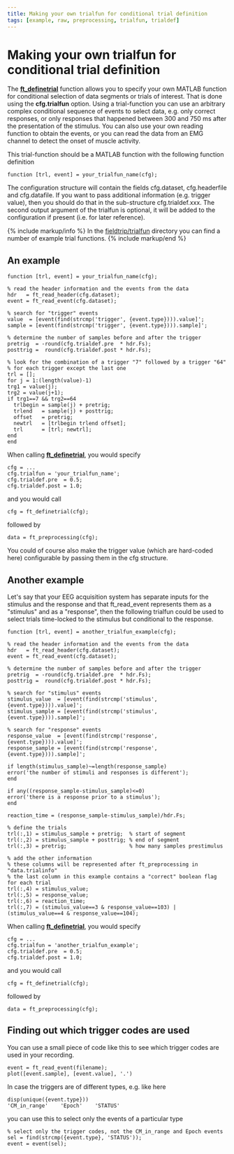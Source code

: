 ```yaml
---
title: Making your own trialfun for conditional trial definition
tags: [example, raw, preprocessing, trialfun, trialdef]
---
```


# Making your own trialfun for conditional trial definition

The **[ft_definetrial](https://github.com/fieldtrip/fieldtrip/blob/release/ft_definetrial.m)** function allows you to specify your own MATLAB function for conditional selection of data segments or trials of interest. That is done using the **cfg.trialfun** option. Using a trial-function you can use an arbitrary complex conditional sequence of events to select data, e.g. only correct responses, or only responses that happened between 300 and 750 ms after the presentation of the stimulus. You can also use your own reading function to obtain the events, or you can read the data from an EMG channel to detect the onset of muscle activity.

This trial-function should be a MATLAB function with the following function definition

    function [trl, event] = your_trialfun_name(cfg);

The configuration structure will contain the fields cfg.dataset, cfg.headerfile and cfg.datafile. If you want to pass additional information (e.g. trigger value), then you should do that in the sub-structure cfg.trialdef.xxx. The second output argument of the trialfun is optional, it will be added to the configuration if present (i.e. for later reference).

{% include markup/info %}
In the [fieldtrip/trialfun](https://github.com/fieldtrip/fieldtrip/tree/master/trialfun) directory you can find a number of example trial functions.
{% include markup/end %}

## An example

    function [trl, event] = your_trialfun_name(cfg);

    % read the header information and the events from the data
    hdr   = ft_read_header(cfg.dataset);
    event = ft_read_event(cfg.dataset);

    % search for "trigger" events
    value  = [event(find(strcmp('trigger', {event.type}))).value]';
    sample = [event(find(strcmp('trigger', {event.type}))).sample]';

    % determine the number of samples before and after the trigger
    pretrig  = -round(cfg.trialdef.pre  * hdr.Fs);
    posttrig =  round(cfg.trialdef.post * hdr.Fs);

    % look for the combination of a trigger "7" followed by a trigger "64"
    % for each trigger except the last one
    trl = [];
    for j = 1:(length(value)-1)
    trg1 = value(j);
    trg2 = value(j+1);
    if trg1==7 && trg2==64
      trlbegin = sample(j) + pretrig;
      trlend   = sample(j) + posttrig;
      offset   = pretrig;
      newtrl   = [trlbegin trlend offset];
      trl      = [trl; newtrl];
    end
    end

When calling **[ft_definetrial](https://github.com/fieldtrip/fieldtrip/blob/release/ft_definetrial.m)**, you would specify

    cfg = ...
    cfg.trialfun = 'your_trialfun_name';
    cfg.trialdef.pre  = 0.5;
    cfg.trialdef.post = 1.0;

and you would call

    cfg = ft_definetrial(cfg);

followed by

    data = ft_preprocessing(cfg);

You could of course also make the trigger value (which are hard-coded here) configurable by passing them in the cfg structure.

## Another example

Let's say that your EEG acquisition system has separate inputs for the stimulus and the response and that ft_read_event represents them as a "stimulus" and as a "response", then the following trialfun could be used to select trials time-locked to the stimulus but conditional to the response.

    function [trl, event] = another_trialfun_example(cfg);

    % read the header information and the events from the data
    hdr   = ft_read_header(cfg.dataset);
    event = ft_read_event(cfg.dataset);

    % determine the number of samples before and after the trigger
    pretrig  = -round(cfg.trialdef.pre  * hdr.Fs);
    posttrig =  round(cfg.trialdef.post * hdr.Fs);

    % search for "stimulus" events
    stimulus_value  = [event(find(strcmp('stimulus', {event.type}))).value]';
    stimulus_sample = [event(find(strcmp('stimulus', {event.type}))).sample]';

    % search for "response" events
    response_value  = [event(find(strcmp('response', {event.type}))).value]';
    response_sample = [event(find(strcmp('response', {event.type}))).sample]';

    if length(stimulus_sample)~=length(response_sample)
    error('the number of stimuli and responses is different');
    end

    if any((response_sample-stimulus_sample)<=0)
    error('there is a response prior to a stimulus');
    end

    reaction_time = (response_sample-stimulus_sample)/hdr.Fs;

    % define the trials
    trl(:,1) = stimulus_sample + pretrig;  % start of segment
    trl(:,2) = stimulus_sample + posttrig; % end of segment
    trl(:,3) = pretrig;                    % how many samples prestimulus

    % add the other information
    % these columns will be represented after ft_preprocessing in "data.trialinfo"
    % the last column in this example contains a "correct" boolean flag for each trial
    trl(:,4) = stimulus_value;
    trl(:,5) = response_value;
    trl(:,6) = reaction_time;
    trl(:,7) = (stimulus_value==3 & response_value==103) | (stimulus_value==4 & response_value==104);

When calling **[ft_definetrial](https://github.com/fieldtrip/fieldtrip/blob/release/ft_definetrial.m)**, you would specify

    cfg = ...
    cfg.trialfun = 'another_trialfun_example';
    cfg.trialdef.pre  = 0.5;
    cfg.trialdef.post = 1.0;

and you would call

    cfg = ft_definetrial(cfg);

followed by

    data = ft_preprocessing(cfg);

## Finding out which trigger codes are used

You can use a small piece of code like this to see which trigger codes are used in your recording.

    event = ft_read_event(filename);
    plot([event.sample], [event.value], '.')

In case the triggers are of different types, e.g. like here

    disp(unique({event.type}))
    'CM_in_range'    'Epoch'    'STATUS'

you can use this to select only the events of a particular type

    % select only the trigger codes, not the CM_in_range and Epoch events
    sel = find(strcmp({event.type}, 'STATUS'));
    event = event(sel);
